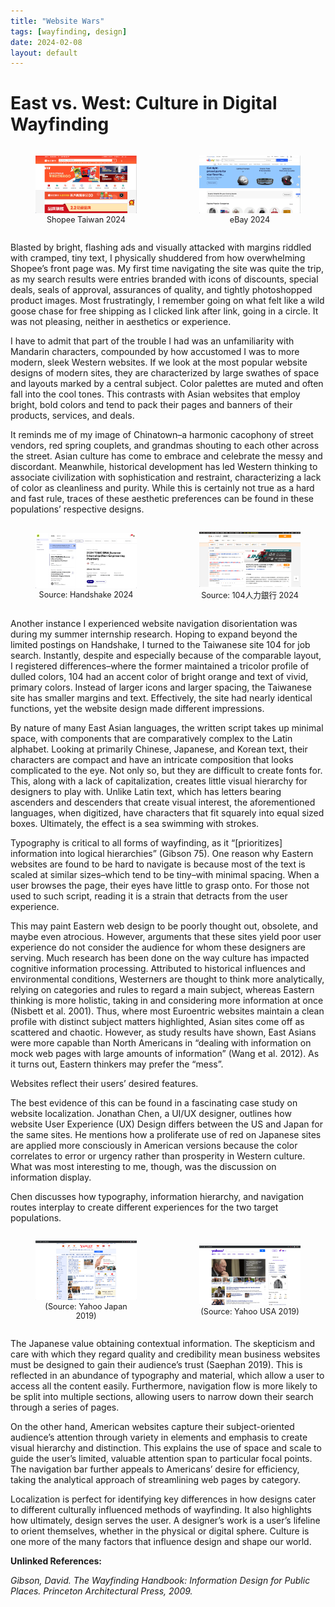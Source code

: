 ```yaml
---
title: "Website Wars"
tags: [wayfinding, design]
date: 2024-02-08
layout: default
---
```


<h1>East vs. West: Culture in Digital Wayfinding</h1>

<div style="display: flex; gap: 20px; justify-content: center; align-items: center; margin-bottom: 0.5em;">
  <figure style="text-align: center;">
    <img src="/assets/images/essays/shopeeWebsite.png" alt="Shopee" style="width: 300px;" />
    <figcaption style="font-size: 0.9em;">Shopee Taiwan 2024</figcaption>
  </figure>

  <figure style="text-align: center;">
    <img src="/assets/images/essays/ebayWebsite.png" alt="eBay" style="width: 300px;" />
    <figcaption style="font-size: 0.9em;">eBay 2024</figcaption>
  </figure>
</div>

Blasted by bright, flashing ads and visually attacked with margins riddled with cramped, tiny text, I physically shuddered from how overwhelming Shopee’s front page was. My first time navigating the site was quite the trip, as my search results were entries branded with icons of discounts, special deals, seals of approval, assurances of quality, and tightly photoshopped product images. Most frustratingly, I remember going on what felt like a wild goose chase for free shipping as I clicked link after link, going in a circle. It was not pleasing, neither in aesthetics or experience.

I have to admit that part of the trouble I had was an unfamiliarity with Mandarin characters, compounded by how accustomed I was to more modern, sleek Western websites. If we look at the most popular website designs of modern sites, they are characterized by large swathes of space and layouts marked by a central subject. Color palettes are muted and often fall into the cool tones. This contrasts with Asian websites that employ bright, bold colors and tend to pack their pages and banners of their products, services, and deals. 

It reminds me of my image of Chinatown–a harmonic cacophony of street vendors, red spring couplets, and grandmas shouting to each other across the street. Asian culture has come to embrace and celebrate the messy and discordant. Meanwhile, historical development has led Western thinking to associate civilization with sophistication and restraint, characterizing a lack of color as cleanliness and purity. While this is certainly not true as a hard and fast rule, traces of these aesthetic preferences can be found in these populations’ respective designs.

<div style="display: flex; gap: 20px; justify-content: center; align-items: center; margin-bottom: 0.5em;">
  <figure style="text-align: center;">
    <img src="/assets/images/essays/handshakeWebsite.png" alt="handshake" style="width: 300px;" />
    <figcaption style="font-size: 0.9em;">Source: Handshake 2024</figcaption>
  </figure>

  <figure style="text-align: center;">
    <img src="/assets/images/essays/104website.png" alt="104" style="width: 300px;" />
    <figcaption style="font-size: 0.9em;">Source: 104人力銀行 2024</figcaption>
  </figure>
</div>

Another instance I experienced website navigation disorientation was during my summer internship research. Hoping to expand beyond the limited postings on Handshake, I turned to the Taiwanese site 104 for job search. Instantly, despite and especially because of the comparable layout, I registered differences–where the former maintained a tricolor profile of dulled colors, 104 had an accent color of bright orange and text of vivid, primary colors. Instead of larger icons and larger spacing, the Taiwanese site has smaller margins and text. Effectively, the site had nearly identical functions, yet the website design made different impressions.

By nature of many East Asian languages, the written script takes up minimal space, with components that are comparatively complex to the Latin alphabet. Looking at primarily Chinese, Japanese, and Korean text, their characters are compact and have an intricate composition that looks complicated to the eye. Not only so, but they are difficult to create fonts for. This, along with a lack of capitalization, creates little visual hierarchy for designers to play with. Unlike Latin text, which has letters bearing ascenders and descenders that create visual interest, the aforementioned languages, when digitized, have characters that fit squarely into equal sized boxes. Ultimately, the effect is a sea swimming with strokes.

Typography is critical to all forms of wayfinding, as it “[prioritizes] information into logical hierarchies” (Gibson 75). One reason why Eastern websites are found to be hard to navigate is because most of the text is scaled at similar sizes–which tend to be tiny–with minimal spacing. When a user browses the page, their eyes have little to grasp onto. For those not used to such script, reading it is a strain that detracts from the user experience.

This may paint Eastern web design to be poorly thought out, obsolete, and maybe even atrocious. However, arguments that these sites yield poor user experience do not consider the audience for whom these designers are serving. Much research has been done on the way culture has impacted cognitive information processing. Attributed to historical influences and environmental conditions, Westerners are thought to think more analytically, relying on categories and rules to regard a main subject, whereas Eastern thinking is more holistic, taking in and considering more information at once (Nisbett et al. 2001). Thus, where most Euroentric websites maintain a clean profile with distinct subject matters highlighted, Asian sites come off as scattered and chaotic. However, as study results have shown, East Asians were more capable than North Americans in “dealing with information on mock web pages with large amounts of information” (Wang et al. 2012). As it turns out, Eastern thinkers may prefer the “mess”. 

Websites reflect their users’ desired features. 

The best evidence of this can be found in a fascinating case study on website localization. Jonathan Chen, a UI/UX designer, outlines how website User Experience (UX) Design differs between the US and Japan for the same sites. He mentions how a proliferate use of red on Japanese sites are applied more consciously in American versions because the color correlates to error or urgency rather than prosperity in Western culture. What was most interesting to me, though, was the discussion on information display. 

Chen discusses how typography, information hierarchy, and navigation routes interplay to create different experiences for the two target populations. 

<div style="display: flex; gap: 20px; justify-content: center; align-items: center; margin-bottom: 0.5em;">
  <figure style="text-align: center;">
    <img src="/assets/images/essays/yahooJapWeb.png" alt="yahoojp" style="width: 300px;" />
    <figcaption style="font-size: 0.9em;">(Source: Yahoo Japan 2019)</figcaption>
  </figure>

  <figure style="text-align: center;">
    <img src="/assets/images/essays/yahooUSweb.png" alt="yahoous" style="width: 300px;" />
    <figcaption style="font-size: 0.9em;">(Source: Yahoo USA 2019)</figcaption>
  </figure>
</div>

The Japanese value obtaining contextual information. The skepticism and care with which they regard quality and credibility mean business websites must be designed to gain their audience’s trust (Saephan 2019). This is reflected in an abundance of typography and material, which allow a user to access all the content easily. Furthermore, navigation flow is more likely to be split into multiple sections, allowing users to narrow down their search through a series of pages. 

On the other hand, American websites capture their subject-oriented audience’s attention through variety in elements and emphasis to create visual hierarchy and distinction. This explains the use of space and scale to guide the user’s limited, valuable attention span to particular focal points. The navigation bar further appeals to Americans’ desire for efficiency, taking the analytical approach of streamlining web pages by category.

Localization is perfect for identifying key differences in how designs cater to different culturally influenced methods of wayfinding. It also highlights how ultimately, design serves the user. A designer’s work is a user’s lifeline to orient themselves, whether in the physical or digital sphere. Culture is one more of the many factors that influence design and shape our world.

 

**Unlinked References:**

*Gibson, David. The Wayfinding Handbook: Information Design for Public Places. Princeton Architectural Press, 2009.*
